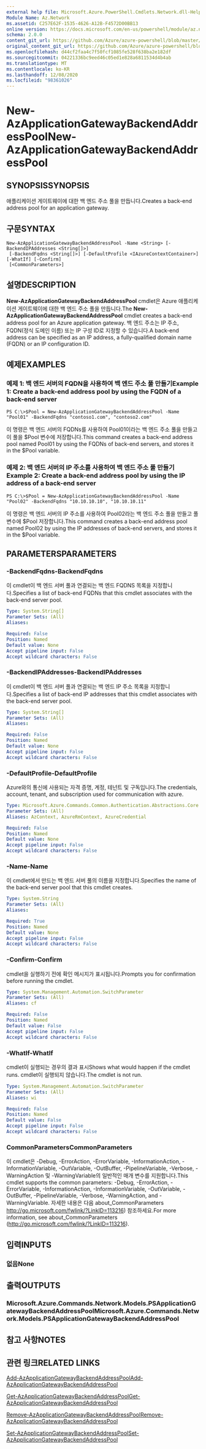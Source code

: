 ```yaml
---
external help file: Microsoft.Azure.PowerShell.Cmdlets.Network.dll-Help.xml
Module Name: Az.Network
ms.assetid: C257E62F-1535-4626-A12B-F4572D00BB13
online version: https://docs.microsoft.com/en-us/powershell/module/az.network/new-azapplicationgatewaybackendaddresspool
schema: 2.0.0
content_git_url: https://github.com/Azure/azure-powershell/blob/master/src/Network/Network/help/New-AzApplicationGatewayBackendAddressPool.md
original_content_git_url: https://github.com/Azure/azure-powershell/blob/master/src/Network/Network/help/New-AzApplicationGatewayBackendAddressPool.md
ms.openlocfilehash: d44cf2faa4c7f50fcf1085fe528f638ba2e182df
ms.sourcegitcommit: 04221336bc9eed46c05ed1e828a6811534d4b4ab
ms.translationtype: MT
ms.contentlocale: ko-KR
ms.lasthandoff: 12/08/2020
ms.locfileid: "98361026"
---
```

# <span data-ttu-id="ad75d-101">New-AzApplicationGatewayBackendAddressPool</span><span class="sxs-lookup"><span data-stu-id="ad75d-101">New-AzApplicationGatewayBackendAddressPool</span></span>

## <span data-ttu-id="ad75d-102">SYNOPSIS</span><span class="sxs-lookup"><span data-stu-id="ad75d-102">SYNOPSIS</span></span>
<span data-ttu-id="ad75d-103">애플리케이션 게이트웨이에 대한 백 엔드 주소 풀을 만듭니다.</span><span class="sxs-lookup"><span data-stu-id="ad75d-103">Creates a back-end address pool for an application gateway.</span></span>

## <span data-ttu-id="ad75d-104">구문</span><span class="sxs-lookup"><span data-stu-id="ad75d-104">SYNTAX</span></span>

```
New-AzApplicationGatewayBackendAddressPool -Name <String> [-BackendIPAddresses <String[]>]
 [-BackendFqdns <String[]>] [-DefaultProfile <IAzureContextContainer>] [-WhatIf] [-Confirm]
 [<CommonParameters>]
```

## <span data-ttu-id="ad75d-105">설명</span><span class="sxs-lookup"><span data-stu-id="ad75d-105">DESCRIPTION</span></span>
<span data-ttu-id="ad75d-106">**New-AzApplicationGatewayBackendAddressPool** cmdlet은 Azure 애플리케이션 게이트웨이에 대한 백 엔드 주소 풀을 만듭니다.</span><span class="sxs-lookup"><span data-stu-id="ad75d-106">The **New-AzApplicationGatewayBackendAddressPool** cmdlet creates a back-end address pool for an Azure application gateway.</span></span>
<span data-ttu-id="ad75d-107">백 엔드 주소는 IP 주소, FQDN(정식 도메인 이름) 또는 IP 구성 ID로 지정할 수 있습니다.</span><span class="sxs-lookup"><span data-stu-id="ad75d-107">A back-end address can be specified as an IP address, a fully-qualified domain name (FQDN) or an IP configuration ID.</span></span>

## <span data-ttu-id="ad75d-108">예제</span><span class="sxs-lookup"><span data-stu-id="ad75d-108">EXAMPLES</span></span>

### <span data-ttu-id="ad75d-109">예제 1: 백 엔드 서버의 FQDN을 사용하여 백 엔드 주소 풀 만들기</span><span class="sxs-lookup"><span data-stu-id="ad75d-109">Example 1: Create a back-end address pool by using the FQDN of a back-end server</span></span>
```
PS C:\>$Pool = New-AzApplicationGatewayBackendAddressPool -Name "Pool01" -BackendFqdns "contoso1.com", "contoso2.com"
```

<span data-ttu-id="ad75d-110">이 명령은 백 엔드 서버의 FQDNs를 사용하여 Pool01이라는 백 엔드 주소 풀을 만들고 이 풀을 $Pool 변수에 저장합니다.</span><span class="sxs-lookup"><span data-stu-id="ad75d-110">This command creates a back-end address pool named Pool01 by using the FQDNs of back-end servers, and stores it in the $Pool variable.</span></span>

### <span data-ttu-id="ad75d-111">예제 2: 백 엔드 서버의 IP 주소를 사용하여 백 엔드 주소 풀 만들기</span><span class="sxs-lookup"><span data-stu-id="ad75d-111">Example 2: Create a back-end address pool by using the IP address of a back-end server</span></span>
```
PS C:\>$Pool = New-AzApplicationGatewayBackendAddressPool -Name "Pool02" -BackendFqdns "10.10.10.10", "10.10.10.11"
```

<span data-ttu-id="ad75d-112">이 명령은 백 엔드 서버의 IP 주소를 사용하여 Pool02라는 백 엔드 주소 풀을 만들고 풀 변수에 $Pool 저장합니다.</span><span class="sxs-lookup"><span data-stu-id="ad75d-112">This command creates a back-end address pool named Pool02 by using the IP addresses of back-end servers, and stores it in the $Pool variable.</span></span>

## <span data-ttu-id="ad75d-113">PARAMETERS</span><span class="sxs-lookup"><span data-stu-id="ad75d-113">PARAMETERS</span></span>

### <span data-ttu-id="ad75d-114">-BackendFqdns</span><span class="sxs-lookup"><span data-stu-id="ad75d-114">-BackendFqdns</span></span>
<span data-ttu-id="ad75d-115">이 cmdlet이 백 엔드 서버 풀과 연결되는 백 엔드 FQDNS 목록을 지정합니다.</span><span class="sxs-lookup"><span data-stu-id="ad75d-115">Specifies a list of back-end FQDNs that this cmdlet associates with the back-end server pool.</span></span>

```yaml
Type: System.String[]
Parameter Sets: (All)
Aliases:

Required: False
Position: Named
Default value: None
Accept pipeline input: False
Accept wildcard characters: False
```

### <span data-ttu-id="ad75d-116">-BackendIPAddresses</span><span class="sxs-lookup"><span data-stu-id="ad75d-116">-BackendIPAddresses</span></span>
<span data-ttu-id="ad75d-117">이 cmdlet이 백 엔드 서버 풀과 연결되는 백 엔드 IP 주소 목록을 지정합니다.</span><span class="sxs-lookup"><span data-stu-id="ad75d-117">Specifies a list of back-end IP addresses that this cmdlet associates with the back-end server pool.</span></span>

```yaml
Type: System.String[]
Parameter Sets: (All)
Aliases:

Required: False
Position: Named
Default value: None
Accept pipeline input: False
Accept wildcard characters: False
```

### <span data-ttu-id="ad75d-118">-DefaultProfile</span><span class="sxs-lookup"><span data-stu-id="ad75d-118">-DefaultProfile</span></span>
<span data-ttu-id="ad75d-119">Azure와의 통신에 사용되는 자격 증명, 계정, 테넌트 및 구독입니다.</span><span class="sxs-lookup"><span data-stu-id="ad75d-119">The credentials, account, tenant, and subscription used for communication with azure.</span></span>

```yaml
Type: Microsoft.Azure.Commands.Common.Authentication.Abstractions.Core.IAzureContextContainer
Parameter Sets: (All)
Aliases: AzContext, AzureRmContext, AzureCredential

Required: False
Position: Named
Default value: None
Accept pipeline input: False
Accept wildcard characters: False
```

### <span data-ttu-id="ad75d-120">-Name</span><span class="sxs-lookup"><span data-stu-id="ad75d-120">-Name</span></span>
<span data-ttu-id="ad75d-121">이 cmdlet에서 만드는 백 엔드 서버 풀의 이름을 지정합니다.</span><span class="sxs-lookup"><span data-stu-id="ad75d-121">Specifies the name of the back-end server pool that this cmdlet creates.</span></span>

```yaml
Type: System.String
Parameter Sets: (All)
Aliases:

Required: True
Position: Named
Default value: None
Accept pipeline input: False
Accept wildcard characters: False
```

### <span data-ttu-id="ad75d-122">-Confirm</span><span class="sxs-lookup"><span data-stu-id="ad75d-122">-Confirm</span></span>
<span data-ttu-id="ad75d-123">cmdlet을 실행하기 전에 확인 메시지가 표시됩니다.</span><span class="sxs-lookup"><span data-stu-id="ad75d-123">Prompts you for confirmation before running the cmdlet.</span></span>

```yaml
Type: System.Management.Automation.SwitchParameter
Parameter Sets: (All)
Aliases: cf

Required: False
Position: Named
Default value: False
Accept pipeline input: False
Accept wildcard characters: False
```

### <span data-ttu-id="ad75d-124">-WhatIf</span><span class="sxs-lookup"><span data-stu-id="ad75d-124">-WhatIf</span></span>
<span data-ttu-id="ad75d-125">cmdlet이 실행되는 경우의 결과 표시</span><span class="sxs-lookup"><span data-stu-id="ad75d-125">Shows what would happen if the cmdlet runs.</span></span>
<span data-ttu-id="ad75d-126">cmdlet이 실행되지 않습니다.</span><span class="sxs-lookup"><span data-stu-id="ad75d-126">The cmdlet is not run.</span></span>

```yaml
Type: System.Management.Automation.SwitchParameter
Parameter Sets: (All)
Aliases: wi

Required: False
Position: Named
Default value: False
Accept pipeline input: False
Accept wildcard characters: False
```

### <span data-ttu-id="ad75d-127">CommonParameters</span><span class="sxs-lookup"><span data-stu-id="ad75d-127">CommonParameters</span></span>
<span data-ttu-id="ad75d-128">이 cmdlet은 -Debug, -ErrorAction, -ErrorVariable, -InformationAction, -InformationVariable, -OutVariable, -OutBuffer, -PipelineVariable, -Verbose, -WarningAction 및 -WarningVariable의 일반적인 매개 변수를 지원합니다.</span><span class="sxs-lookup"><span data-stu-id="ad75d-128">This cmdlet supports the common parameters: -Debug, -ErrorAction, -ErrorVariable, -InformationAction, -InformationVariable, -OutVariable, -OutBuffer, -PipelineVariable, -Verbose, -WarningAction, and -WarningVariable.</span></span> <span data-ttu-id="ad75d-129">자세한 내용은 다음 about_CommonParameters http://go.microsoft.com/fwlink/?LinkID=113216) 참조하세요.</span><span class="sxs-lookup"><span data-stu-id="ad75d-129">For more information, see about_CommonParameters (http://go.microsoft.com/fwlink/?LinkID=113216).</span></span>

## <span data-ttu-id="ad75d-130">입력</span><span class="sxs-lookup"><span data-stu-id="ad75d-130">INPUTS</span></span>

### <span data-ttu-id="ad75d-131">없음</span><span class="sxs-lookup"><span data-stu-id="ad75d-131">None</span></span>

## <span data-ttu-id="ad75d-132">출력</span><span class="sxs-lookup"><span data-stu-id="ad75d-132">OUTPUTS</span></span>

### <span data-ttu-id="ad75d-133">Microsoft.Azure.Commands.Network.Models.PSApplicationGatewayBackendAddressPool</span><span class="sxs-lookup"><span data-stu-id="ad75d-133">Microsoft.Azure.Commands.Network.Models.PSApplicationGatewayBackendAddressPool</span></span>

## <span data-ttu-id="ad75d-134">참고 사항</span><span class="sxs-lookup"><span data-stu-id="ad75d-134">NOTES</span></span>

## <span data-ttu-id="ad75d-135">관련 링크</span><span class="sxs-lookup"><span data-stu-id="ad75d-135">RELATED LINKS</span></span>

[<span data-ttu-id="ad75d-136">Add-AzApplicationGatewayBackendAddressPool</span><span class="sxs-lookup"><span data-stu-id="ad75d-136">Add-AzApplicationGatewayBackendAddressPool</span></span>](./Add-AzApplicationGatewayBackendAddressPool.md)

[<span data-ttu-id="ad75d-137">Get-AzApplicationGatewayBackendAddressPool</span><span class="sxs-lookup"><span data-stu-id="ad75d-137">Get-AzApplicationGatewayBackendAddressPool</span></span>](./Get-AzApplicationGatewayBackendAddressPool.md)

[<span data-ttu-id="ad75d-138">Remove-AzApplicationGatewayBackendAddressPool</span><span class="sxs-lookup"><span data-stu-id="ad75d-138">Remove-AzApplicationGatewayBackendAddressPool</span></span>](./Remove-AzApplicationGatewayBackendAddressPool.md)

[<span data-ttu-id="ad75d-139">Set-AzApplicationGatewayBackendAddressPool</span><span class="sxs-lookup"><span data-stu-id="ad75d-139">Set-AzApplicationGatewayBackendAddressPool</span></span>](./Set-AzApplicationGatewayBackendAddressPool.md)


